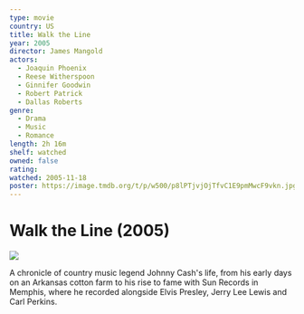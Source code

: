 ```yaml
---
type: movie
country: US
title: Walk the Line
year: 2005
director: James Mangold
actors:
  - Joaquin Phoenix
  - Reese Witherspoon
  - Ginnifer Goodwin
  - Robert Patrick
  - Dallas Roberts
genre:
  - Drama
  - Music
  - Romance
length: 2h 16m
shelf: watched
owned: false
rating:
watched: 2005-11-18
poster: https://image.tmdb.org/t/p/w500/p8lPTjvjOjTfvC1E9pmMwcF9vkn.jpg
---
```


# Walk the Line (2005)

![](https://image.tmdb.org/t/p/w500/p8lPTjvjOjTfvC1E9pmMwcF9vkn.jpg)

A chronicle of country music legend Johnny Cash's life, from his early days on an Arkansas cotton farm to his rise to fame with Sun Records in Memphis, where he recorded alongside Elvis Presley, Jerry Lee Lewis and Carl Perkins.